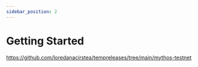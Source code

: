 ```yaml
---
sidebar_position: 2
---
```


# Getting Started

https://github.com/loredanacirstea/tempreleases/tree/main/mythos-testnet
